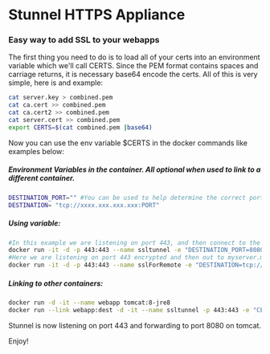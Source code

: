 # Stunnel HTTPS Appliance

### Easy way to add SSL to your webapps

The first thing you need to do is to load all of your certs into an environment variable which we'll call CERTS. Since the PEM format contains spaces and carriage returns, it is necessary base64 encode the certs.  All of this is very simple, here is and example:

```bash
cat server.key > combined.pem
cat ca.cert >> combined.pem
cat ca.cert2 >> combined.pem
cat server.cert >> combined.pem
export CERTS=$(cat combined.pem |base64)

```
Now you can use the env variable $CERTS in the docker commands like examples below:

##### Environment Variables in the container.  All optional when used to link to a different container.
```bash	
DESTINATION_PORT="" #You can be used to help determine the correct port when linked container exposes multiple ports. 
DESTINATION= "tcp://xxxx.xxx.xxx.xxx:PORT"
```

##### Using variable:
```bash
#In this example we are listening on port 443, and then connect to the locally running docker host on port 8080.
docker run -it -d -p 443:443 --name ssltunnel -e "DESTINATION_PORT=8080" -e "CERTS=$CERTS" melaraj/stunnel
#Here we are listening on port 443 encrypted and then out to myserver.mydomain.com on port 8080
docker run -it -d -p 443:443 --name sslForRemote -e "DESTINATION=tcp://myserver.mydomain.com:8080" melaraj/stunnel
```

##### Linking to other containers:
```bash
docker run -d -it --name webapp tomcat:8-jre8
docker run --link webapp:dest -d -it --name ssltunnel -p 443:443 -e "CERTS=$CERTS" melaraj/stunnel
```
Stunnel is now listening on port 443 and forwarding to port 8080 on tomcat.

Enjoy! 